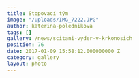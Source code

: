 ```yaml
---
title: Stopovací tým
image: "/uploads/IMG_7222.JPG"
author: katerina-polednikova
tags: []
gallery: /news/scitani-vyder-v-krkonosich
position: 76
date: 2017-01-09 15:58:12.000000000 Z
category: gallery
layout: photo
---
```

